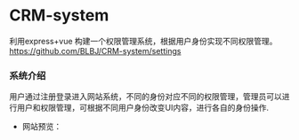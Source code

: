 # CRM-system
利用express+vue 构建一个权限管理系统，根据用户身份实现不同权限管理。
https://github.com/BLBJ/CRM-system/settings
### 系统介绍
用户通过注册登录进入网站系统，不同的身份对应不同的权限管理，管理员可以进行用户和权限管理，可根据不同用户身份改变UI内容，进行各自的身份操作.

+ 网站预览：


